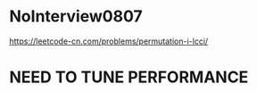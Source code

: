 # NoInterview0807

https://leetcode-cn.com/problems/permutation-i-lcci/

# NEED TO TUNE PERFORMANCE
